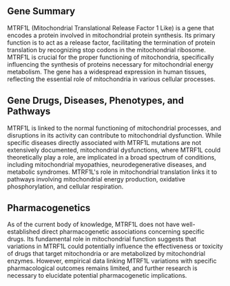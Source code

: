 ## Gene Summary
MTRF1L (Mitochondrial Translational Release Factor 1 Like) is a gene that encodes a protein involved in mitochondrial protein synthesis. Its primary function is to act as a release factor, facilitating the termination of protein translation by recognizing stop codons in the mitochondrial ribosome. MTRF1L is crucial for the proper functioning of mitochondria, specifically influencing the synthesis of proteins necessary for mitochondrial energy metabolism. The gene has a widespread expression in human tissues, reflecting the essential role of mitochondria in various cellular processes.

## Gene Drugs, Diseases, Phenotypes, and Pathways
MTRF1L is linked to the normal functioning of mitochondrial processes, and disruptions in its activity can contribute to mitochondrial dysfunction. While specific diseases directly associated with MTRF1L mutations are not extensively documented, mitochondrial dysfunctions, where MTRF1L could theoretically play a role, are implicated in a broad spectrum of conditions, including mitochondrial myopathies, neurodegenerative diseases, and metabolic syndromes. MTRF1L's role in mitochondrial translation links it to pathways involving mitochondrial energy production, oxidative phosphorylation, and cellular respiration.

## Pharmacogenetics
As of the current body of knowledge, MTRF1L does not have well-established direct pharmacogenetic associations concerning specific drugs. Its fundamental role in mitochondrial function suggests that variations in MTRF1L could potentially influence the effectiveness or toxicity of drugs that target mitochondria or are metabolized by mitochondrial enzymes. However, empirical data linking MTRF1L variations with specific pharmacological outcomes remains limited, and further research is necessary to elucidate potential pharmacogenetic implications.